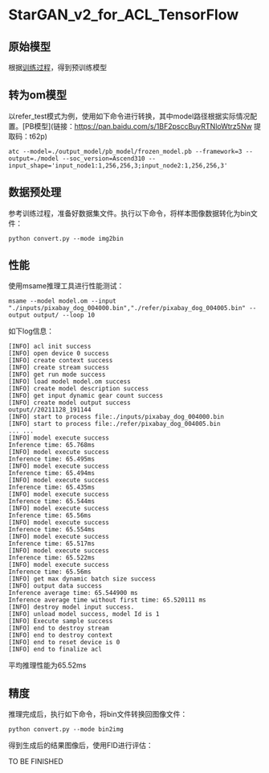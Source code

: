 # StarGAN_v2_for_ACL_TensorFlow

## 原始模型

根据[训练过程](https://gitee.com/ascend/ModelZoo-TensorFlow/tree/master/TensorFlow/contrib/cv/StarGAN_v2_ID1188_for_TensorFlow)，得到预训练模型

## 转为om模型

以refer_test模式为例，使用如下命令进行转换，其中model路径根据实际情况配置。[PB模型](链接：https://pan.baidu.com/s/1BF2psccBuyRTNloWtrz5Nw 
提取码：t62p)

```
atc --model=./output_model/pb_model/frozen_model.pb --framework=3 --output=./model --soc_version=Ascend310 --input_shape='input_node1:1,256,256,3;input_node2:1,256,256,3'
```

## 数据预处理

参考训练过程，准备好数据集文件。执行以下命令，将样本图像数据转化为bin文件：

```
python convert.py --mode img2bin
```

## 性能

使用msame推理工具进行性能测试：

```
msame --model model.om --input "./inputs/pixabay_dog_004000.bin","./refer/pixabay_dog_004005.bin" --output output/ --loop 10
```

如下log信息：

```
[INFO] acl init success
[INFO] open device 0 success
[INFO] create context success
[INFO] create stream success
[INFO] get run mode success
[INFO] load model model.om success
[INFO] create model description success
[INFO] get input dynamic gear count success
[INFO] create model output success
output//20211128_191144
[INFO] start to process file:./inputs/pixabay_dog_004000.bin
[INFO] start to process file:./refer/pixabay_dog_004005.bin
... ...
[INFO] model execute success
Inference time: 65.768ms
[INFO] model execute success
Inference time: 65.495ms
[INFO] model execute success
Inference time: 65.494ms
[INFO] model execute success
Inference time: 65.435ms
[INFO] model execute success
Inference time: 65.544ms
[INFO] model execute success
Inference time: 65.56ms
[INFO] model execute success
Inference time: 65.554ms
[INFO] model execute success
Inference time: 65.517ms
[INFO] model execute success
Inference time: 65.522ms
[INFO] model execute success
Inference time: 65.56ms
[INFO] get max dynamic batch size success
[INFO] output data success
Inference average time: 65.544900 ms
Inference average time without first time: 65.520111 ms
[INFO] destroy model input success.
[INFO] unload model success, model Id is 1
[INFO] Execute sample success
[INFO] end to destroy stream
[INFO] end to destroy context
[INFO] end to reset device is 0
[INFO] end to finalize acl
```

平均推理性能为65.52ms

## 精度

推理完成后，执行如下命令，将bin文件转换回图像文件：

```
python convert.py --mode bin2img
```

得到生成后的结果图像后，使用FID进行评估：

TO BE FINISHED